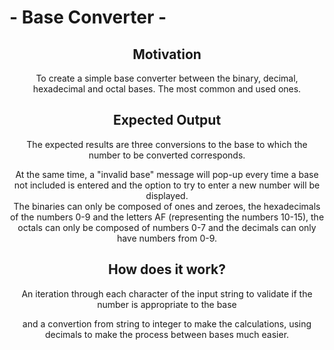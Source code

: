 # - Base Converter -
<html> 
<body>
<header>
<article>
<h2>Motivation</h2>
<p>
To create a simple base converter between the binary, decimal, hexadecimal and octal bases. The most common and used ones. 
</p>
<h2>Expected Output</h2>
<p>
The expected results are three conversions to the base to which the number to be converted corresponds.<div>
At the same time, a "invalid base" message will pop-up every time a base not included is entered and the option to try to enter a new number will be displayed.<div>
The binaries can only be composed of ones and zeroes, the hexadecimals of the numbers 0-9 and the letters AF (representing the numbers 10-15),
the octals can only be composed of numbers 0-7 and the decimals can only have numbers from 0-9.<div>
</p>
<h2>How does it work?</h2>
<p>
An iteration through each character of the input string to validate if the number is appropriate to the base<div>
and a convertion from string to integer to make the calculations, using decimals to make the process between bases much easier.<div>
</p>
</article>
</header>
</body>
</html> 
